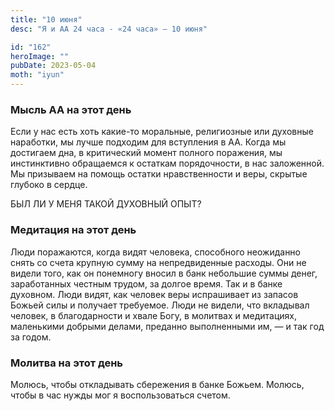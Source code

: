 ```yaml
---
title: "10 июня"
desc: "Я и АА 24 часа - «24 часа» — 10 июня"

id: "162"
heroImage: ""
pubDate: 2023-05-04
moth: "iyun"
---
```


### Мысль АА на этот день

Если у нас есть хоть какие-то моральные, религиозные или духовные наработки,
мы лучше подходим для вступления в АА. Когда мы достигаем дна, в критический
момент полного поражения, мы инстинктивно обращаемся к остаткам порядочности,
в нас заложенной. Мы призываем на помощь остатки нравственности и веры,
скрытые глубоко в сердце.

БЫЛ ЛИ У МЕНЯ ТАКОЙ ДУХОВНЫЙ ОПЫТ?

### Медитация на этот день

Люди поражаются, когда видят человека, способного неожиданно снять со счета
крупную сумму на непредвиденные расходы. Они не видели того, как он понемногу
вносил в банк небольшие суммы денег, заработанных честным трудом, за долгое
время. Так и в банке духовном. Люди видят, как человек веры испрашивает из
запасов Божьей силы и получает требуемое. Люди не видели, что вкладывал
человек, в благодарности и хвале Богу, в молитвах и медитациях, маленькими
добрыми делами, преданно выполненными им, — и так год за годом.

### Молитва на этот день

Молюсь, чтобы откладывать сбережения в банке Божьем. Молюсь, чтобы в час нужды
мог я воспользоваться счетом.
